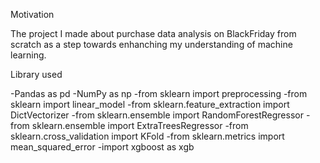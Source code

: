 Motivation

The project I made about purchase data analysis on BlackFriday from scratch as a step towards enhanching my understanding of machine learning.

Library used

-Pandas as pd
-NumPy as np
-from sklearn import preprocessing
-from sklearn import linear_model
-from sklearn.feature_extraction import DictVectorizer
-from sklearn.ensemble import RandomForestRegressor
-from sklearn.ensemble import ExtraTreesRegressor
-from sklearn.cross_validation import KFold
-from sklearn.metrics import mean_squared_error
-import xgboost as xgb
